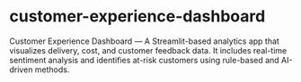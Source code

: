 # customer-experience-dashboard
Customer Experience Dashboard — A Streamlit-based analytics app that visualizes delivery, cost, and customer feedback data. It includes real-time sentiment analysis and identifies at-risk customers using rule-based and AI-driven methods.
